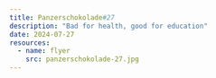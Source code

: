 ```yaml
---
title: Panzerschokolade#27
description: "Bad for health, good for education"
date: 2024-07-27
resources:
  - name: flyer
    src: panzerschokolade-27.jpg
---
```

